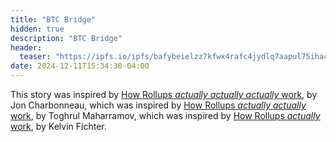 ```yaml
---
title: "BTC Bridge"
hidden: true
description: "BTC Bridge"
header: 
  teaser: "https://ipfs.io/ipfs/bafybeielzz7kfwx4rafc4jydlq7aapul75ihacypuzqyhxj4nblixfvkie"
date: 2024-12-11T15:34:30-04:00
---
```



This story was inspired by [How Rollups *actually actually actually* work](https://dba.mirror.xyz/LYUb_Y2huJhNUw_z8ltqui2d6KY8Fc3t_cnSE9rDL_o), by Jon Charbonneau, which was inspired by [How Rollups *actually actually* work](https://www.youtube.com/watch?v=GlxSP_ABE4Y), by Toghrul Maharramov, which was inspired by [How Rollups *actually* work](https://www.youtube.com/watch?v=NKQz9jU0ftg), by Kelvin Fichter.
























